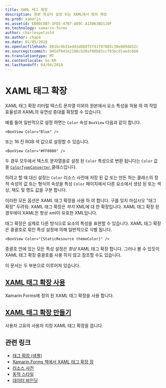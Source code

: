 ```yaml
---
title: XAML 태그 확장
description: 원본 특성이 설정 되는 XAML에서 범위 확장
ms.prod: xamarin
ms.assetid: EB06C8B7-3FD5-47B7-A09C-A13063BD110F
ms.technology: xamarin-forms
author: charlespetzold
ms.author: chape
ms.date: 01/05/2018
ms.openlocfilehash: b81bc4b31edd1d8b8f5f43f97885c38e889dd32c
ms.sourcegitcommit: 945df041e2180cb20af08b83cc703ecd1aedc6b0
ms.translationtype: MT
ms.contentlocale: ko-KR
ms.lasthandoff: 04/04/2018
---
```

# <a name="xaml-markup-extensions"></a>XAML 태그 확장

XAML 태그 확장 리터럴 텍스트 문자열 이외의 원본에서 요소 특성을 허용 하 여 작업 효율성과 XAML의 유연성 증대를 확장할 수 있습니다.

예를 들어 일반적으로 설정 하면는 `Color` 속성 `BoxView` 다음과 같이 합니다.

```xaml
<BoxView Color="Blue" />
```

또는 16 진 RGB 색 값으로 설정할 수 있습니다.

```xaml
<BoxView Color="#FF0080" />
```

두 경우 모두에서 텍스트 문자열을로 설정 된 `Color` 특성으로 변환 됩니다는 `Color` 값을 [ `ColorTypeConverter` ](https://developer.xamarin.com/api/type/Xamarin.Forms.ColorTypeConverter/) 클래스입니다.

하려고 할 때 대신 설정는 `Color` 리소스 사전에 저장 된 값 또는 만든 하는 클래스의 정적 속성의 값 또는 형식의 속성을 특성 `Color` 페이지에서 다른 요소에서 생성 된 또는 색상, 채도 및 명도 값을 구분 합니다.

이러한 모든 옵션은 XAML 태그 확장을 사용 하 여 합니다. 구를 잊지 마십시오 "태그 확장" 두려워: XAML 태그 확장은 *하지* XML에 대 한 확장입니다. XAML 태그 확장 된 경우에이 XAML은 항상 xml이 유효한 XML입니다. 

태그 확장은 실제로 다른 방식으로 요소의 특성을 표현할 수 있습니다. XAML 태그 확장은 중괄호로 묶인 특성 설정에 의해 일반적으로 식별 됩니다.

```xaml
<BoxView Color="{StaticResource themeColor}" />
```

중괄호 안에 있는 모든 특성 설정은 *항상* XAML 태그 확장 합니다. 그러나 볼 수 있듯이 XAML 태그 확장 중괄호를 사용 하지 않고 참조할 수도 있습니다.

이 문서는 두 부분으로 이루어져 있습니다.

## <a name="consuming-xaml-markup-extensionsconsumingmd"></a>[XAML 태그 확장 사용](consuming.md)  

Xamarin.Forms에 정의 된 XAML 태그 확장을 사용 합니다.

## <a name="creating-xaml-markup-extensionscreatingmd"></a>[XAML 태그 확장 만들기](creating.md) 

사용자 고유의 사용자 지정 XAML 태그 확장을 씁니다.



## <a name="related-links"></a>관련 링크

- [태그 확장 (샘플)](https://developer.xamarin.com/samples/xamarin-forms/XAML/MarkupExtensions/)
- [Xamarin.Forms 책에서 XAML 태그 확장 장](~/xamarin-forms/creating-mobile-apps-xamarin-forms/summaries/chapter10.md)
- [리소스 사전](~/xamarin-forms/xaml/resource-dictionaries.md)
- [동적 스타일](~/xamarin-forms/user-interface/styles/dynamic.md)
- [데이터 바인딩](~/xamarin-forms/app-fundamentals/data-binding/index.md)
